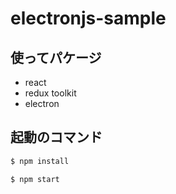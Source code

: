 # electronjs-sample

## 使ってパケージ
- react
- redux toolkit
- electron

## 起動のコマンド
```cmd
$ npm install

$ npm start
```
